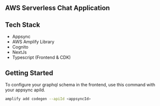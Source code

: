 ## AWS Serverless Chat Application

## Tech Stack

- Appsync
- AWS Amplify Library
- Cognito
- NextJs
- Typescript (Frontend & CDK)

## Getting Started

To configure your graphql schema in the frontend, use this command with your appsync apiId.

```bash
amplify add codegen --apiId <appsyncId>
```
